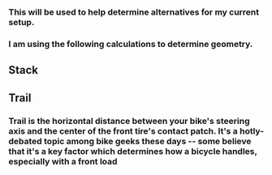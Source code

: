 ### This will be used to help determine alternatives for my current setup.  

### I am using the following calculations to determine geometry. 

## Stack

## Trail
### Trail is the horizontal distance between your bike's steering axis and the center of the front tire's contact patch. It's a hotly-debated topic among bike geeks these days -- some believe that it's a key factor which determines how a bicycle handles, especially with a front load